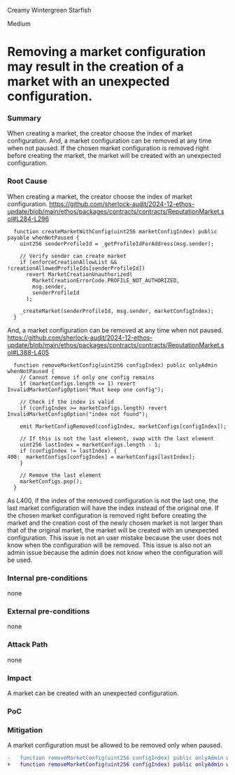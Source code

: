 Creamy Wintergreen Starfish

Medium

# Removing a market configuration may result in the creation of a market with an unexpected configuration.

### Summary
When creating a market, the creator choose the index of market configuration. And, a market configuration can be removed at any time when not paused. If the chosen market configuration is removed right before creating the market, the market will be created with an unexpected configuration.  

### Root Cause
When creating a market, the creator choose the index of market configuration.
https://github.com/sherlock-audit/2024-12-ethos-update/blob/main/ethos/packages/contracts/contracts/ReputationMarket.sol#L284-L296
```solidity
  function createMarketWithConfig(uint256 marketConfigIndex) public payable whenNotPaused {
    uint256 senderProfileId = _getProfileIdForAddress(msg.sender);

    // Verify sender can create market
    if (enforceCreationAllowList && !creationAllowedProfileIds[senderProfileId])
      revert MarketCreationUnauthorized(
        MarketCreationErrorCode.PROFILE_NOT_AUTHORIZED,
        msg.sender,
        senderProfileId
      );

    _createMarket(senderProfileId, msg.sender, marketConfigIndex);
  }
```

And, a market configuration can be removed at any time when not paused.
https://github.com/sherlock-audit/2024-12-ethos-update/blob/main/ethos/packages/contracts/contracts/ReputationMarket.sol#L388-L405
```solidity
  function removeMarketConfig(uint256 configIndex) public onlyAdmin whenNotPaused {
    // Cannot remove if only one config remains
    if (marketConfigs.length <= 1) revert InvalidMarketConfigOption("Must keep one config");

    // Check if the index is valid
    if (configIndex >= marketConfigs.length) revert InvalidMarketConfigOption("index not found");

    emit MarketConfigRemoved(configIndex, marketConfigs[configIndex]);

    // If this is not the last element, swap with the last element
    uint256 lastIndex = marketConfigs.length - 1;
    if (configIndex != lastIndex) {
400:  marketConfigs[configIndex] = marketConfigs[lastIndex];
    }

    // Remove the last element
    marketConfigs.pop();
  }
```
As L400, if the index of the removed configuration is not the last one, the last market configuration will have the index instead of the original one. 
If the chosen market configuration is removed right before creating the market and the creation cost of the newly chosen market is not larger than that of the original market, the market will be created with an unexpected configuration.
This issue is not an user mistake because the user does not know when the configuration will be removed.
This issue is also not an admin issue because the admin does not know when the configuration will be used. 

### Internal pre-conditions
none

### External pre-conditions
none

### Attack Path
none

### Impact
A market can be created with an unexpected configuration.

### PoC

### Mitigation
A market configuration must be allowed to be removed only when paused.
```diff
-   function removeMarketConfig(uint256 configIndex) public onlyAdmin whenNotPaused {
+   function removeMarketConfig(uint256 configIndex) public onlyAdmin whenPaused {
```